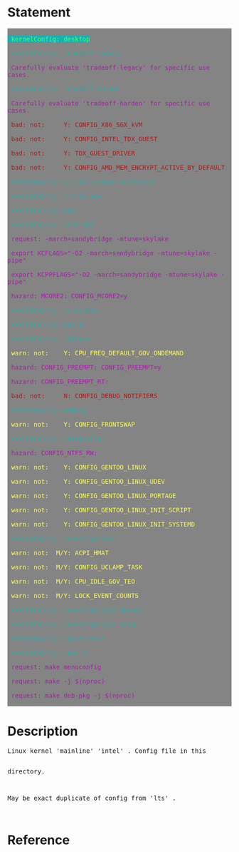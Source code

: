 <!-- scriptedIllustrator_markup_uk4uPhB663kVcygT0q 
#exit # scriptedIllustrator_markup_uk4uPhB663kVcygT0q 
# <html style="size: letter;"> <!-- scriptedIllustrator_markup_uk4uPhB663kVcygT0q
#!/usr/bin/env bash

# Dependencies.
# May need 'ubiquitous_bash.sh" in "$PATH".
# GNU Octave, Qalculate - usually dependency of 'calculator' scripts
# recode - usually dependency of 'markup documentation' scripts
# wkhtmltopdf - may be necessary for accurate conversion from HTML to PDF

# NOTICE: README !
# 
# 
# 
# NOTICE: README !

# CAUTION: As a user, you should have been provided a virtual machine or cloud services to run this script - 'ubiquitous bash' provides functions to ease the use of either and both. An SELinux, AppArmor, unprivileged ChRoot, or similar context may be acceptable as well. Routinely modifying, sharing, and running code, may otherwise put both users and organizations at possibly unnecessary risk.


# Copyright and related rights only waived via CC0 if all specified conditions are met.
# *) EITHER, a single file directly output from 'scriptedIllustrator' (which is GPLv3 licensed), OR, not otherwise claimed under other any copyright license.
# *) Is a documentation script including this message which also predominantly creates or represents markup (eg. 'scriptedIllustrator.sh', 'scriptedIllustrator.html', 'scriptedIllustrator.mediawiki.txt').
# *) NOT part of a program to compress, embed, and assemble, functions and other code (waiver does NOT apply to 'tinyCompiler_scriptedIllustrator.sh' ).

# To the extent possible, related software (ie. 'tinyCompiler_scriptedIllustrator.sh' from 'scriptedIllustrator') remains otherwise copyrighted (ie. GPLv3 license).
# Specifically, please do not use 'scriptedIllustrator' code to distribute unpublished proprietary means of creating 'current_internal_CompressedFunctions' .
# Specifically, please do not misconstrue this copyright waiver to negate any copyright claimed when such a documentation script is part of another project or another copyright notice is present (ie. 'otherwise claimed').

# 'For the avoidance of doubt, any information that you choose to store within your own copy' ... 'remains yours' ... 'using' ... 'to publish content doesn't change whatever rights you may have to that content.'
# Although this project has no relation to TiddlyWiki, as stated above, vaguely similar copyright principles are expected to apply. - https://tiddlywiki.com/static/License.html

#__README_uk4uPhB663kVcygT0q_README__


_document_collect() {
# NOTICE: COLLECT

# Not necessary. Warnings about 'command not found' to 'stderr' will be ignored by script pipelines.
#! type -p 'recode' > /dev/null 2>&1 && recode() { false; }


currentByte=8

RECODE_markup_html_pre_begin=$(_safeEcho "$markup_html_pre_begin" | recode ascii..html)


export current_lorem_ipsum='Lorem ipsum dolor sit amet, consectetur adipiscing elit, sed do eiusmod tempor incididunt ut labore et dolore magna aliqua. Ut enim ad minim veniam, quis nostrud exercitation ullamco laboris nisi ut aliquip ex ea commodo consequat. Duis aute irure dolor in reprehenderit in voluptate velit esse cillum dolore eu fugiat nulla pariatur. Excepteur sint occaecat cupidatat non proident, sunt in culpa qui officia deserunt mollit anim id est laborum.'


# NOTICE: COLLECT
}



_document_main() {
#a
#b
# NOTICE: DOCUMENT
#__HEADER_uk4uPhB663kVcygT0q_HEADER__
 '_heading1' 'Statement'
if false; then true; # -->
<!-- # --><h1>Statement</h1>
<!--
fi
 '_o_' '_kernelConfig_desktop "$scriptAbsoluteFolder"/.config'
if false; then true; # -->
<!-- # --><pre style="-webkit-print-color-adjust: exact;background-color:#848484;margin-top: 0px;margin-bottom: 0px;white-space: pre-wrap;">
<!-- # --><span style="color:#54ff54;background-color:#18b2b2;"> kernelConfig: desktop</span>
<!-- # --><span style="color:#18b2b2;background-color:#848484;"> kernelConfig: tradeoff-legacy</span>
<!-- # --><span style="color:#b218b2;background-color:#848484;"> Carefully evaluate 'tradeoff-legacy' for specific use cases.</span>
<!-- # --><span style="color:#18b2b2;background-color:#848484;"> kernelConfig: tradeoff-harden</span>
<!-- # --><span style="color:#b218b2;background-color:#848484;"> Carefully evaluate 'tradeoff-harden' for specific use cases.</span>
<!-- # --><span style="color:#b21818;background-color:#848484;"> bad: not:     Y: CONFIG_X86_SGX_kVM</span>
<!-- # --><span style="color:#b21818;background-color:#848484;"> bad: not:     Y: CONFIG_INTEL_TDX_GUEST</span>
<!-- # --><span style="color:#b21818;background-color:#848484;"> bad: not:     Y: TDX_GUEST_DRIVER</span>
<!-- # --><span style="color:#b21818;background-color:#848484;"> bad: not:     Y: CONFIG_AMD_MEM_ENCRYPT_ACTIVE_BY_DEFAULT</span>
<!-- # --><span style="color:#18b2b2;background-color:#848484;"> kernelConfig: virtualization-accessory</span>
<!-- # --><span style="color:#18b2b2;background-color:#848484;"> kernelConfig: virtualbox</span>
<!-- # --><span style="color:#18b2b2;background-color:#848484;"> kernelConfig: boot</span>
<!-- # --><span style="color:#18b2b2;background-color:#848484;"> kernelConfig: arch-x64</span>
<!-- # --><span style="color:#b218b2;background-color:#848484;"> request: -march=sandybridge -mtune=skylake</span>
<!-- # --><span style="color:#b218b2;background-color:#848484;"> export KCFLAGS="-O2 -march=sandybridge -mtune=skylake -pipe"</span>
<!-- # --><span style="color:#b218b2;background-color:#848484;"> export KCPPFLAGS="-O2 -march=sandybridge -mtune=skylake -pipe"</span>
<!-- # --><span style="color:#b218b2;background-color:#848484;"> hazard: MCORE2: CONFIG_MCORE2=y</span>
<!-- # --><span style="color:#18b2b2;background-color:#848484;"> kernelConfig: accessory</span>
<!-- # --><span style="color:#18b2b2;background-color:#848484;"> kernelConfig: build</span>
<!-- # --><span style="color:#18b2b2;background-color:#848484;"> kernelConfig: latency</span>
<!-- # --><span style="color:#ffff54;background-color:#848484;"> warn: not:    Y: CPU_FREQ_DEFAULT_GOV_ONDEMAND</span>
<!-- # --><span style="color:#b218b2;background-color:#848484;"> hazard: CONFIG_PREEMPT: CONFIG_PREEMPT=y</span>
<!-- # --><span style="color:#b218b2;background-color:#848484;"> hazard: CONFIG_PREEMPT_RT: </span>
<!-- # --><span style="color:#b21818;background-color:#848484;"> bad: not:     N: CONFIG_DEBUG_NOTIFIERS</span>
<!-- # --><span style="color:#18b2b2;background-color:#848484;"> kernelConfig: memory</span>
<!-- # --><span style="color:#ffff54;background-color:#848484;"> warn: not:    Y: CONFIG_FRONTSWAP</span>
<!-- # --><span style="color:#18b2b2;background-color:#848484;"> kernelConfig: integration</span>
<!-- # --><span style="color:#b218b2;background-color:#848484;"> hazard: CONFIG_NTFS_RW: </span>
<!-- # --><span style="color:#ffff54;background-color:#848484;"> warn: not:    Y: CONFIG_GENTOO_LINUX</span>
<!-- # --><span style="color:#ffff54;background-color:#848484;"> warn: not:    Y: CONFIG_GENTOO_LINUX_UDEV</span>
<!-- # --><span style="color:#ffff54;background-color:#848484;"> warn: not:    Y: CONFIG_GENTOO_LINUX_PORTAGE</span>
<!-- # --><span style="color:#ffff54;background-color:#848484;"> warn: not:    Y: CONFIG_GENTOO_LINUX_INIT_SCRIPT</span>
<!-- # --><span style="color:#ffff54;background-color:#848484;"> warn: not:    Y: CONFIG_GENTOO_LINUX_INIT_SYSTEMD</span>
<!-- # --><span style="color:#18b2b2;background-color:#848484;"> kernelConfig: investigation</span>
<!-- # --><span style="color:#ffff54;background-color:#848484;"> warn: not:  M/Y: ACPI_HMAT</span>
<!-- # --><span style="color:#ffff54;background-color:#848484;"> warn: not:  M/Y: CONFIG_UCLAMP_TASK</span>
<!-- # --><span style="color:#ffff54;background-color:#848484;"> warn: not:  M/Y: CPU_IDLE_GOV_TEO</span>
<!-- # --><span style="color:#ffff54;background-color:#848484;"> warn: not:  M/Y: LOCK_EVENT_COUNTS</span>
<!-- # --><span style="color:#18b2b2;background-color:#848484;"> kernelConfig: investigation: docker</span>
<!-- # --><span style="color:#18b2b2;background-color:#848484;"> kernelConfig: investigation: prog</span>
<!-- # --><span style="color:#18b2b2;background-color:#848484;"> kernelConfig: convenience</span>
<!-- # --><span style="color:#18b2b2;background-color:#848484;"> kernelConfig: special</span>
<!-- # --><span style="color:#b218b2;background-color:#848484;"> request: make menuconfig</span>
<!-- # --><span style="color:#b218b2;background-color:#848484;"> request: make -j $(nproc)</span>
<!-- # --><span style="color:#b218b2;background-color:#848484;"> request: make deb-pkg -j $(nproc)</span>
<!-- # --></pre>
<!--
fi
 '_heading1' 'Description'
if false; then true; # -->
<!-- # --><h1>Description</h1>
<!--
fi
_t '
scriptedIllustrator_markup_uk4uPhB663kVcygT0q --><!-- # --><pre style="margin-top: 0px;margin-bottom: 0px;white-space: pre-wrap;">Linux kernel &#39;mainline&#39; &#39;intel&#39; . Config file in this 
directory. 

May be exact duplicate of config from &#39;lts&#39; . 
<!-- # --></pre><!-- scriptedIllustrator_markup_uk4uPhB663kVcygT0q
'
 '_heading1' 'Reference'
if false; then true; # -->
<!-- # --><h1>Reference</h1>
<!--
fi
_t '
scriptedIllustrator_markup_uk4uPhB663kVcygT0q --><!-- # --><pre style="margin-top: 0px;margin-bottom: 0px;white-space: pre-wrap;"> 
<!-- # --></pre><!-- scriptedIllustrator_markup_uk4uPhB663kVcygT0q
'



#__FOOTER_uk4uPhB663kVcygT0q_FOOTER__
# NOTICE: DOCUMENT
#y
#z
echo -e '\n\n'
}



# NOTICE: Overrides - new functions .


# NOTICE: Overrides - new functions .


#####Functions. Some may be from 'ubiquitous bash' .
#_compressedFunctions_uk4uPhB663kVcygT0q_compressedFunctions_uk4uPhB663kVcygT0q_compressedFunctions_uk4uPhB663kVcygT0q_compressedFunctions
current_internal_CompressedFunctions_bytes="12375"
current_internal_CompressedFunctions_cksum="3023785929"
current_internal_CompressedFunctions="
/Td6WFoAAATm1rRGAgAhARwAAAAQz1jM4cduI8NdAC+ciKYksL89qRi90TdMvSwSEM6J8ipM2rR/Iqc/oYbShD5P+hKgz3ONSu7BhrUf8OSN4oZ8BL1e7m0JQ33pEQs007VTHA7nLczyIuWiilZSo+0zB132
DrV189uAlZ6oqD3MK7bjrSmuGreEaBOC+z5QkGUPIDVaXfJmDg73/A1Y9JqRKxtli7ZDurfX2t/Z3m6RV6ku3LwPHl2qt8/kbWEubRkY3Fl2VTTFWjQ8Z9qfpBK4YyV7fw3X3hcUmN6Fz+u2P8eCSl/fCnNX
HtvGeiwoJbZ3wje2iPvqVhHoy0BMVkEDcSqWo+znkV0BwqE45qLsZQ9IGG1CzglgciwcOU2fdsqKBFC5XA3WYFGg6uZ2q4mvn5jWR+FbeUz7YjupLAvLl7DE+daOBWzzyYeFrcMhDk1QeqOKpv41V0GTTqAm
Z7lRbPrhk3oRY/kBiQGZSfRuxTSmIc1zevrFy6JWcZkCJayU/wQ+XEKdvF51XHH+OYrSuhIxvk6G+Ce0sbTr3GBfVRQYdRpxeOs48xNaEfmBf6GZcWUMx5L3LA4cup19vL4O75JjKbnlJeYdoRCjtcPE7A8S
82KbKVXWm5n1ADflKsnTX3CVTSu7uS4pVXHlludUnC/0dCPIaO2WxpZTXETnBW0SD0f3HTs7UDEzwk7eMHnoe3xk/cdsh16yyG0jPOBLHEqULsotf/cimpgvkZlFxPNFKvrB2sVBDpjr393u8l5sSqQ9L5Vr
QgGi6nBnxhDESgC1fMuEusvr6Sli1rR/+c0ap1SksGpO2TEUmhLB2btBz2JAuC6RRnqPSeJB5e7Ye3lLZgz7qHahujxIhELZ6Ig37WMvcLn/BMoXxtrpqAx3WQEFwPU+GEqAYIYrxdNFO0vmXqIu7mijEGNN
3Kz52PfEP9wuiJegjzcwG1SjieemTZAy5HeBzXmyNh8NuIdpHzxX83tVQ6zn4W8eFh94YUkd8LPxqapxW9+5Ljru6KBXErt6eoQ1JzryMghYRXroIw6cezM5nO29ERbDgwMaWHM8HHSnsRVwOyHrn3h6dSYW
FRI5yIxuHcZpSxIl+Wcyy7l04D052ZLSwIr3bVXp4Wl8UN43ZjFk500/N03EAhnaDm33ejErcZzg3IyCf9KDULz2vjN1ZMLj0f8szC8Yd5LbbQJ0QaXtts9dioTUAtjmI2n0Nua2iP8U6I2yFW4q1flLmWgw
dwxuvholhSJhoQ1mvtYG9GHKOnerwBFiSgokDlXpGx/wWLEggdJzD83Gsc970UUKaPclxZq9t53+B7POZLqRi9MT1bN4M5xVNF9BpfIOMoXjjfCBdMsMg9KiWzl5MampEj+sO3zuoQacK51dsC8fF1kx/Ipo
T0+57cS1KCKaDzB3/U2HEY855HTDewfULt1Mox+DjNi+SoyNEej/2dvZj2k7gc6F2P4cYp0XlGset9wxtH8+3HkTBns+M9aR3+kzI/CW6vSnkHXti9l/usvJEofd55FM+ZveKRq4OmWB9Oq1ruDmZeB3ti5H
l9Be+OF5pyJ7O4nKeKvq36QuxgvvKFuWDH8YrEDrrLKvQA2ZwqPfB/Dx301jgKu2lHwCC5Cr6asX/Tjo71N7833otVOmbW18/ev2R0aUgZKsqzPZIqFX1x9DpRggWTuQOX49oKJA3lS+k80eCsgjWZ3NwHHB
JNS03KTfjGNYL21M5FopczHLlOKA3NfxtRVtvC3ptJwtqiQYiRhRFdiUmrckYzPNf/WZmL6FouTxTXHf/8KnqYdZ0a/shLqxbCEkIwYD7IZlBIXfZukhiP6kefFP2XGAvV7HC93XH3BC1oYnPQBRcKtLLn5C
zda+MyZGKU7AXhq1EleGh62Y/vDec7Bgz3UwJtR+8YBCdQ8/Xcf4mORqcw5ELeSC/sZESq/ZT4uHAWXlbxnvzRXvDJ58sFyghbkx9mNwpWRFrj39Hq3TTm9NkSX/ExPFblReiwO3+1d5czQOEU8JnpKwbXak
iZTSx0rJ6xz5YqpuDxrnSOA9Ti+KiK6yFVv5gZJsPa9opyNifSPEsLjaULtj3MT0jHSHlwYMPOm3ZU5anWZ9zLnlZDFk+5W9aVR/+HHjmTDgYiD/2lVhvyGFs0RFnIjj0W1Yrr0Qh7RR/STZo3Uj4PsS01jS
XFU1MAfvrY5cOFVq3gGq/BcYNU22RhC4TjfS9SLCd9Rrp8795lN2bSnGVKQ7eCrYdqYvCzLQ5RjV/jRfze8GD8XuJfOitXktggA4TGfdN2an12568jtS+q125ACbgQsG6KbDJ6HDEIk7PfdymVGeLNP58IfV
Ti9a8Wv3gxx1o9cP105zLp3eY+BXgXxpJpM0PwQ9C6SDYTYgWhLyJIL3s80HCWKRoNzfKE5+FpmuIodKb6nrgjQM2iMrkzD1grRPrIweqC2IvgUUp76cXjIWapPPJKoRAis9rOzsqZfOqwe4dCaJPjS7hodF
HOUHrNeKwCtOP73IH4yMLIWcTQkcR4cH2ycD+GoyrsM1KfK8rRf1sA2exEaj1gBbL2X90zTFijyIQp5ACcTa7g2erPu7xNzRNLL4lcAtRuduONBy7H3bokwhxUVT9XYKK6vxOsGBN9rqJ32dBCki2eznhSvG
YY7hDmldozOVzv70Ht4XupfIlhujDJ4CAVyp20SPKzFsyuI5O47AKB7bJ6KeNvsN3dn8PJFniSfpCxiksP4mSGD6c4fFUOKU1sqta3v8sgkEZIxqjtcEVkfWMvK6fVIb6z66P2kDSqBE++icHbYkIr+dczrx
6GLgOXvNFml1WJUyhpmyhkIJzZ/geu6ET9wonX4MZ/NEmC8jxUNFR/hfM+yH2sYL+1K4zI+kNhe0+iPdJYSpbxC3hOlYg5wsF0a72YOfikpkwp+2SdL5ItnyCkVTqMJVpDMSDppFsb1IcSm3oVLlTCOYpQxi
xNDpvrwfzm5INJXutfAgTnsuAAcaEIojAwo9N/+SBWcckzuXDR4OwDi3RV1muOvBjokJxIdAPtWJ+uNEVP0lXh+h0NtQ7ef04SfuYp9LQG1xMkglcvFZ44jp/L5G4NN4WnJJhKab539tSqdbMdDrRiLrsuC4
Kqfcc3ACQ7smygeKtLcR6Yu2XbWeFQp7xXF64QANaauEn1B468J6DKVmL9sPEn9OKeyzE+rXG5BLgwnmxGp2g3Rhxx3y6gsH/wbcZt/EkkeDHELsx5sk8KyriY2Yb1OjUYeiQWCV745Tq8BbqT0JTEOXJFqY
ZkfG/WYAkps/wfTT+b+czthQNz8B0JuJntuzO/HsdY7JSr7SPeY7cAMvkDbR1epRioPKBodiUom92THF/8n9TImGVLJ3lckK+aWCvhBJob0hGYjwLjOMstBkRebvv9bo2ANqu8BQN91NEoeR8VkBiUy2ehI3
Ul+mzc8lMLKxtat5c2eyVLu3rHb+iA3WUBs6CPP+iQ6TVQ7XmqVVcgxi8is8XQmiQGd2yAqYV85msD8IFnuqu7VI7CvrB04tHBYhT6LaUl8Wbsy7p4T2J3LgCkZH0sXAfkfjiy4ITvpItQZ0/iIdozMpauEj
HEByZWcmj8PqE9LYYhdfsPhIOuFFEHnDw+abuiw6NNf//FAwcPmG+q7Vfs0betVfsfCZ09AnJgBsuU+K/uAWYAyUCk6Sw1YiYk5OY/nJ/JpMvbT57uZnXmqR98O2lYdvd9VD+LVb03Au1FPmzZ6+BOKGmraJ
9v1woxCIDLb0trADeN2FgIkixQTYcDAb+w7Gw82eUDh7c4yNkYhyhABWZ6AzmY4usIQLJ9AwABTlCXD8tS7W++CUPqNCkuMGVsw7rxI/TVFIVet+e31yCPLfgvENK+mKBJUylpEGPaWBLgXIJy7oXUSBnLKx
hM4S9g+TeFh8YRwxtaSaCyC5FZtYuJqsfCvB+pObDGFCjnZZn/7T3grG74Noysl6vdsHNVpBV9ROFsomtp3IjV+DfGNjAxtTFEuyngCAOjHZP3RhW6pCQH8bK91iyMs2aJcZaHvfy19EedLoAxe8YOaaQlyY
KLAoCjKXTq5Mi0OIzzI9otiiBXpXkV2uAy4gjwYFRXHJdLvvWof9CJfcsH9BNnEeL9aqUQLGrjk9h4FnL/ASSeUu8hPEkH74ifkakXrnUvlGgFA3AA1qS7gplygCluQBQbQKVlWgYYT2V8HtBB8AgJqiTF/+
vk+00mUPqfTkr7Tm5gBEavEJEg2UMlDMpdSrD8lyKDntCJy1wFEbU1yeV1H4QCPIrA+3dfaKsYAzD3Mc7Gts7BvWFgJFtbOwjvqDE6atCjBJGK4gvFNnbd1+AiJ6n73VKH/8rhGxbgt17YMNQfboIyl1kW8s
xrOIg/A33vb/8E9AQr2P/VfPri70KzVcCnehayRmTsRlrF5MBVsfbGxScFlAU3xiymxKyFsAMyQUc5BEHEj9ucfmZT0e9kosITI1514KeoriotMBHI3wI9yisHUq9AoEO+9iN3T7q0TE0lM5SKKhkfBglYKg
9MJ1bj0diMx230mtY6BLlzE8PfqERdFL11XW6HYFzpx4N30htMtIRehnZ/tvKFrRj2bF5LuJwJ4XzsNmkzkYC7xQTr9857IrGIHKlZMttpFrSnxkZnwun13woufqfsMPss5GH+VBi+HSSktpezNFYg31HfB/
nSAPdgkaKz9RYwM2Oftov5YJ2/uHwBpenJTRw4g+ciFW0yaL0Y8zxl5c6N5VMRmJyQ0VGdfYZuV0Cb0kS6gviMi8nl/upnlzCDMiuxibcFrLacYhBSCLBRxENqaFx/lyzQ2NBy0M2JpmxygDHHkXxAsGSuBN
prRvr3WQp4kADqUPf9Z6BMLjpYdHhrOJHUafsaEvYbyKc5VdtBJOKhR03C17P2u5bMNVN0smHKkCy/rydv+bzFm+caTR0jJJBTk5+xcOEwEBS++iPJauWXMk7jjh1rsUNDHFtzWs5v5dfme9IoB4KPIXnBZ/
WX67MadaxQJWz4MWfrwgA+j5EI2OVoORQI2Sj8vC1FWCQObp0pL4jUnWmLLg2gy0EpP0hq2qHRlbpkGoZ26gd6uYmd7jWbUVNk0bomhuTEUpXVf1BgCcsyF63Yl1NjMacKd1WjktsBVzokPw2tBRKUKgouF8
q9SU7chkOxCxJILcKtbqUkC+faYAkTe7xTgZcRC5lUjgUgHqNFHjMhwtwQGG2HdAIJxc2YIWZidu3Pd1pOrKLFcK20GaKpBj2HDZBdrEHzUAJRKV5gUIXcvIyYJrqRPX3xk4I8xu//9fshP2RlMv/of8LTF6
KeMIhfv5wR3MeGhazN0MqdDsAqq8Y8vJDEFn0jn5LjIrYsVvp07zSo4ZQktPe6iQH56XDNFadS9/dBx4gIYNN3ILYowzABDQ3icLb3TuDOuIfgpQvsPVNikiiC+1x9u70ePVbA2r1DxBtxXwi97xnqa5ESLm
X8rbdWl9jGzVJRSWH5F9SZswlQAv7xKO+qG5emlLKfNQAxzjfhB/1RxsD17HJwpwfhPbf68nU/aTPi63c3UGDgFTvttiOWWz5QxbZNtFq0hUSwP4m++190VrIl4uG5OrOgfsMhMpRxdXOGuVCAzZ9sRYC9eD
Y7UqLymmgTeklCiGFihF4copwofvj8WS1JAROg+KdJCj7+fS6ggd/+e5WuV0rd01LPOur8HeiFUdbiqxK/IJ9gRvcXOwpFqb4vgG+dBYlpakVtOjsG3fehEL4Nz7cuurj5329McOQeQLDEczQpnYnFe8NlUn
rccHPd7RdBUjxZAwex2E0YJV+Gm9ax0aNk5INkbzGYVXVWAz0EHZEI7K/tmGA6HOEC3vtfqfdSZfCZE5XCYHW3QvfBe3UpVIjQ7xa9xp3JktV9I2oGXk0n4pGtgwIhXY54lO6lUvg5E/nwKFm0wAV58xQiuf
0a0PkLqXyO+ctLSFSLpc+Ah1TejiPo5PdtOcWfE+YiQMGlfFbLqoZGnQm/tXJv000DxbefYQxlwfb9wPVxhwKACyQUop7ngYyuKNaJGUmOajcAX8VcRq45V51o06YBxgjrtaP79v3Q1YcHc3xVvEiAadg3ND
zeTi4bkZoVzm9ebSf20WSfEf/D4Wx4uQB/qZLHCG06RS+mHBHhqYtdMo23zgUUe1jRkXT0vpPOusJXk7Xyvs1GjwEPGkte5LJ1xw6pYdahvfU4M4t1Ph09aaWecB0dd0WJprFATzEPtb9D/hjruaBVzNMPrv
dKCkrmM2u+dzE9z9bbrdpfljJ34AFA+zhpkzD/gQkhvtauSrZy0EU3B14/QzttMTkDvkRjC6ZDlEgpeHn9Z1yYDSqwp60DP8Mi9Gt1MofQe5XOTBbPTRqh3de69iEZcCKLvL592uOlG1w2xTVoy+X4C7MTqZ
1bLYc8tnynYKtJAdnM6GvbyiAg5m/gyaD1Wf3tsQrjZ34hs1daU2IIR9RZRNLL1/+ASRwYwsROs9Sr4IENdnGFn/NgZMzyvnDmRJeGZoyG9ewmY34hlXQw0M5y2YALFQPbXfw03MgA9SMBNMwRQU36AowQs4
oPMADA9OtOicc6/cK9N+2hjtyeyJ2pEyej/lZ5uhJXe+TSNlXZx3w/FMiDHYprTgDJn3U79q8uejfzO6FVOJ6IlXp8wRTRmRchzq9AzDdFX9Eu0ck+A2guzfWjm9Pq/Fh+vNBKkR89tgcCyAw3lzgWEUbjTw
pts1K8L6URvDQeCe7cWRnm5U0T3Uy3qKwWXtnqfbKrE26Ehf3dUREXGZz5B154fBuu+8dBUKXhkR+638uiv1qgHDNtNG1XCEbpBWAewqisH7shU+km6mns3ZB0ZTcdv4xI6KEZNa3nQozjq21Cl/giukAZqf
gL0wdQEuSxIeAPbdd3OXRAMq8iSuwHVfJF6Gq6UWRWWdiOMOWnYB5aJIvepWWPB5NPIQF/ME9vf0+3PrZ5PRWSuQWrz4fm4nRThr3lXnErizXtWCvaUT4ZHHU2EU8NUy4/t4PuRe1kRnvExC82Cd4YihK/rJ
CeWcEAA5C9E2YDadX0TR8JMZbTJ4AvI24IbLtka3X5hRQCV2UztwzNfvvxnrkfdC1trA3o1mp2pZ7bl5WDBFmsgnS7ST5E+2V31qI6q3mAWIJ9ZjM7ah0/OLPt9hedBwv34517Em54J7nHMZYd743QnoFn9X
ZvpQ5lBXh9Hunw4d944okTInhuxWlV1i2nwy398GjDfaXvo+K3pTNi9+/1M0/mjEfPpqtQWUAAcLjkgjvoThpkz6C+fvmUCfC820fCBMT6tWa1/b2Bxj4m5u05SLbIaIxBZexzkc0x5JWxqdeNMsw+TAbFRP
VU3JCmOUCMN63leGGv0tpttRTFl3LrbBikMAmX9KJ8bOfABql4lHeC0JTOmjYpOkjYtUyJMEoeLmFb50/FgyLYIoTELlNMV7Q88F4mNa+/4dnRquk8/wixAN9HlsGyNMPVvU4KlDg3v4FcdJitVgV3Bq29Sk
Ou2Pb6lWXer4kajB21A5V3OLu+sDmh0DLelM9CU/W9nwWeQOUi0DFs7OYUamO75RNqkV7dUHhuV9g4P6adhHLCzPNKLFC3zUtGzPKaOEFdq2IV444ceGd8ijXgDAnOPZgSXM3S5FL78XmYJzp4vZTPJU/5OM
pQ8E1exiIyygkuRtTZD/ArU++W2VDNNyKgKX9ghjSFBn0xL6lkBBP86w9+UQUFE4uH6xdhCB8X5oxdJ8BXiS5kIGvCRUlrscrnLUKnGplbMrnC4DjgoymnFDhDU4HLuhYdmRoK7rUcPKNzpUHNqd11h7yxmZ
bAdMOgcVYYDLiborkeGzQOKJsgtWzUGHXb2ItbTaIPPWWa/zNauhEoLnyE15QDB5uZHTz/Yg2NQE0wA8Y2DgJN6k1wky/l7rL1d68WCxw4v3HEEVOWjiXIhu4TozxAbY3k7Tjjb/71+OhA0i+8jDm/mTa5aV
PBjY2MuWv37wPUd58Zxa6wRCm5z/cUY7PCIdp8fSz8fWAEAq18s21vYcY9H1mwuCKFkXDYR9MLEOX2AVA69UwSNJQPOQAK6DVuJB1/43GXr+YVNJdBoXH+m3jQ2BLhPHruX3yV/SrMuBimzpXMSu83iZ9bcL
JV6Z1n+JxM5UDfWw9XdW2n3xUYGLoh8uTLq10a+Uh+lgpFJVfZngOhHAL6F5jfKJxhm3yPnjNkCdO8fA4cdwJzmsQm1I4C3TpSvOZpSEvP8uIIFgQAlyvvsZJ5NkZUV76pAAxfWcbkJlH0Zqzm6eFiKpiobq
26Wa8OKpk+w8or3xB8TBrJjv1d5h0DqassFYPwlYStYXhPz6t+Hgi3zx97NT/NCM9Mp8PU9vDCOqOcYJVnuB0grC42y3hZatrcZgWg2bfZjelBa8wr0x5TVm6a8VZLR9QPA5ocKBKD5ceWiqumeoUQTwOxye
cA/yw0/FV0VlQxBHySvrF9ROVHDCPTZrUk2tEWLvh9vv2w1wbs8lsvjRSLWsQGULhsy2vLC9VyThKkoKqP9BjZ29gJvvswqnWY4LPcQm94k5LGj0940HfJPRTlho9VAKvg6wJ4PrrYh3xt+4yArFIEAptOhf
YskXZ9C/hmLnI1xSrgWuDiiN9IWkSgIvq4QJ1RFxR6W0RDDtoNppJoKQY3bdQQBG1d6Rgdagux4jX2FYNY4Grh42+LpEz46xpBexUbEXKe3fdvILJzk0F7y5oPkat4ZzLKmLh+58iLLIuJ2dgeNtKczUjgzN
HxcdgPgqkKfGEmBkZMefCdWYkf8ThUddE1ExVxjfJw7Kro/zoqoaRfVllOKLaldxW3OMlH9IqLK0sVy1esvtWJQv0yow/IhLoVWPWHfMAMwPptA2SztShvF/EwKVldgkfvn84nbK7aj9jZufGGa4ZCEfa/kh
Qj/U211XGEc3leeyPmeQgTpbxnm/YKX1Za9CHLzDlLAliKEyZwQ6NFGiZ93SlGwKXEgZVHn70NFeR1oPwIxzCix0xsQVwQxJX5w9RaCKKLcrBwHoiA32G3/c1SfO9yCHmi1GshZOoOYyrdla/6gb4P2hWtrf
ar6AfM6784Td+KlFhZ6tnLc61Hr8sJZJ6ohCAtB5+0OqepNX4ExSFcurgMG7QxU33UsZCep5Ox3p+zd6aQZt0i1m87D9RHqvV9j5A2TqYfjGPzOsTqqkN90bDgIJT2p6x2AKDHHiSeqXiyuAYFWsJIk6y8/r
DMQ9yfJAElgLA7PdL5Aby6GAASgI6+dFewURyOSB6X/m2ffFhd5UtSQMJif+lAY5lJ9ykdP8/f8KewxqqwbYfA8dK1M/fzxfnDZ1JmPHER++mrrPygLCanC8dJXQKl+FAaw4S1fwnP01of3Ubke4qNUyKhgX
Qg1JmRts0/myc6D8W4yyQ/4lw7x5vilTKcbOFzdLAGqmzKDj2TFzq1Gr1bGGVfPC2I1VMLZagUATMLRawF9sLdU3NozYVG9RDYEePF9n+GtVK806uJipz+673vt3Bh2PC79AzDlKaouLD3sn8bs+c/1AF1jg
c2gaRBxa24neqs8ONI+5hoV7+lcrigqmtPcqeJxU6HfNkY2xm4nCum75seSp3Ks6QJQfdOR3xCkRJQLAKLqoHdMKk6Vxhlko4E3PvX8rDkbOOorl9W3fc/qbhIHs9Bd5KF4cdnANPYcyf9wvfsosvFzrkGp7
diqqqJCzIQnygu0GcVNGBiFFcV2YWYdTpa9tE7xvkkvCzs9IB0xD0bq5xJ3E8i/B39V9BP48hHcr3AtLsCTG4hRnK7RYrC1McE+1kP86X51hqM1cUtotlfzxjeqkZXSeVwsxKZIRK4sCQq8EQwTpRKMcm4cj
sMtTS2LAp1t2Z9Wj8MMMKI2Ade8c2pREtjFsBfS00giPdz59mkQbCyCtOhn+g2wbdoUkfM+yvikFTo4xxwNF4KHhIsxRcMEdHeXUmpvODcP4u/Mxt1iEQyckIa6rbWkU59IPcAartTcLLMnEKGtyCC8c7zoX
0cuNI/URbJ1ZgG6uacA198bjx2HCglK32QVlndGS4TtbuUkZUX+YnrTKrBNru9IpgUAUkNy+lEcZmXg7P1dVKg4kPPGMTFLspxVI9/cIPY//2gbvPFnM6cuX8j2rsbgwL4tcsZX1oa++P+jQvZJ2HsRhzWLt
KFKOzvetvgEPED6WAotZ7YjvKjInzc5154dxFWUzGltgqsE6GchR/IF/3yr6fGs+OWZOClZQCWAvuyw9gUHJQXHujLmktEKcxkF/FpidQ07EQhxsuV+DVGVPJT4Vc3FU5QXzLbTZk59SeXGb7ncwM4evG2Pv
Q8D5tHCJcf0aZgUhqpA02A5Jl6lviAgEcS/liWIUPwaBqA2a95Sd4tEfbYZ5zw88eIUZl3LW5OfJQOmNeGq0/ZTwzS/xiVOV6uG+a4KXIT7vfjRAaTgH/mVxBlFloz48gSmfPSRgxO57yx0hOgFR70yKvbWG
2w0DL9XcjyHec8EUwmjqC71P5AemeCP0bcpV9BJks+/ZtBYuqX6MX3kSBjsotiuT6goCwASaysRWiMuCfIjCFk0GGC9KHc5NDbSCJi5NEtivNwIdX+SL8n5QmDvIOxh/y8wurUiXT+F6YUH8Ss395Qy3rJtw
MlB/C+WhbF5hE2limNYeO/IlAH+y0GBTODMpdlEid4XwD+Hppyh/VnbjBDpOIQTnyFtZF8zX4nJ7bleW73WlxF2c02qY3EcxsF6o9YtDwZ+YOFcgTlWrmlr1cflhNYsF37BO6Xz0Ljtvrzjddx8kJ19BbMOm
rjjbBT1DDhmLie2YP/XX/MIhnnSQhRiZACR2G1+t0fGRa+X6O/HIjbfUuGfE09uDzYnVkmJ2NX6UtyJR/rRnlCylOVg72y3Pw4YIoz4Ubs2sqehXmZa/LSaepRksdNw2xQNkBYy9FGoyBTONUoVLVMQDkWeX
QCshBBol/sFafPpOMNUiDjZCajS+R5HOS1usNsAEhLg3WWOsOoK6zU97xayP9gaeZ9JjXeddSaqSvck6FDkBfpGBDJU5M7OYneUPz35xqaHCVre06IlmMprCqJHYEKOHYHdSTpWB3i/9g9KokrkL73oWO4Pl
ivIhEGJRDDyGRFW26QlPLvao5ZNGtbRCnZO4fgOUm8EoZ9VTZ18d7Mfo99PnOgFXDo9HmK459swQS2YmBaVwIZl3nG6ZFcQ0ivY6bs6sNYxsW6YEZ5/VPXs+PZBdGVq9cRIabNzKxH4uRb/B2zkv6b4zTKb4
xOoFmm8JGsuMPkdEs+chkmEhxCv55JQU7x1IWh2vqLW/BBPFuaPpLqxc1L63gsaxI5Vf0uhNaU1zIAjEVcNGpi4yY8m2dhBxa+la6S8gFfOin5yR4sCP0TWEKEoFEP48vBxE1bWaCH8u2vv6chcTzOgwUxD5
poWJv6dSekMMJb9TAmIwyfWJIxX1HNMUaD9riOO5n+yaMhAxYpz2CONo3wCsS18Awn4G62zlkkEKr9iIpak2P/kOiyeLZxIanG07a9edMwCbhIieuSqZ62u11bLd9ajsm1gq5B4R7BgRWwnsN806bEEBg332
K3rs0mjN1y5uIQKsryZwZfhyGJ0rqw15RHxbDR3rX9EYxkNbYkvM0XyW9IhW6F8hIeanz8BcziCThDY7cD866eK2N92J74SWVlK8WhFp327zZ4stV3dl/lZ71lWECHprgJvdpgDhHnFkt9Jw/l1KJRrSUfZg
CLOK878aamEjZRONYxTrQS87VtZysfLRbJbw+LZDLkIfnMKs4D/EdxfRbhtSv5jrPVky0nXUpFhz6bQ8lyOiOIp4wUOIcMFZwE510ODJX8NtpxisfxiYUuCaihrK8+hJBG0nbe4kaL5wOQuPP6NJsb5PCjxO
QmLWD6GyNDRD7gbYyluYaL+lthK22HgOOrFU1JL3qT4RGDLv37LelxRto/drLLlAjq0cY0sGRhvvB4l9KbxLe2n6upQ46HXJ50sg4+0hHk3ZjTdbJq5T6PsO6SE+Q8PKv2u/Iit+nW6EZKIHFzdtG/H32uvX
ittGFgYT23izDSV6kXsjY0D+1eldNG2EfZZAlSevM/IQkXN/6LzWi8eGYnHHYLtgsv98z6C84JGhJm+PBbwofDN6GAJ0BOb+/pVFb8hHEjpuD+koTjFLdw8u7QJ68tTqJwTom35a6Ztlqfd7IYXro46q+kix
/EtTD6VQd/T5zT1n+mCxJ7m04472WQ9s7K0SIAutdCdedxFnAHPBAQNgus4/nTcXSWfmUgutV6bCfmy8AAAsi55xarRDbgAB30fvjgcAXQ8Y4LHEZ/sCAAAAAARZWg=="
! echo "$current_internal_CompressedFunctions" | base64 -d | xz -d > /dev/null && exit 1
source <( echo "$current_internal_CompressedFunctions" | base64 -d | xz -d )
unset current_internal_CompressedFunctions ; unset current_internal_CompressedFunctions_cksum ; unset current_internal_CompressedFunctions_bytes
# https://github.com/mirage335/scriptedIllustrator
#_compressedFunctions_uk4uPhB663kVcygT0q_compressedFunctions_uk4uPhB663kVcygT0q_compressedFunctions_uk4uPhB663kVcygT0q_compressedFunctions
! _tiny_criticalDep && exit 1

# Special Global Variables
_tiny_set_strings


#####Import ( 'ubiquitous bash' ) .
# WARNING: Do NOT invoke complicated 'ubiquitous bash' functions directly (ie. call "ubiquitous_bash.sh" as a binary from PATH instead) .
# WARNING: If '--call' parameter is changed, 'trap' conflict may occur in some functions (ie. ( '_test_default' ) .
# Keeps "$scriptAbsoluteLocation" pointing to this script file (not 'ubiquitous_bash.sh' ), intentionally.
# Import of 'ubiquitous_bash.sh' intended ONLY to provide most recent 'message' and similar functions.
#_messagePlain_probe() { return; }
! type -p "ubiquitous_bash.sh" > /dev/null 2>&1 && exit 1
current_script_path=$(type -p "ubiquitous_bash.sh")
[[ ! -e "$current_script_path" ]] && exit 1
! ls -l "$current_script_path" 2>/dev/null | grep 'ubiquitous_bash.sh$' > /dev/null 2>&1 && exit 1
export importScriptLocation=$(_getScriptAbsoluteLocation)
export importScriptFolder=$(_getScriptAbsoluteFolder)
. "$current_script_path" --call
[[ "$ubiquitousBashID" != "uk4uPhB663kVcygT0q" ]] && exit 1
unset current_script_path
#_messagePlain_probe "$scriptAbsoluteLocation"
#exit 0



#a
#b
#c
#__HEADER-scriptCode_uk4uPhB663kVcygT0q_HEADER-scriptCode__
#1
#2
#3



#8
#9
#0
#__FOOTER-scriptCode_uk4uPhB663kVcygT0q_FOOTER-scriptCode__
#x
#y
#z

# NOTICE: Overrides ( 'ops.sh' equivalent ).

_default() {
	local current_deleteScriptLocal
	current_deleteScriptLocal="false"
	[[ ! -e "$scriptLocal" ]] && current_deleteScriptLocal="true"
	
	"$scriptAbsoluteLocation" DOCUMENT > "$scriptAbsoluteLocation".out.txt
	
	_scribble_markdown "$@"
	_scribble_html "$@"
	_scribble_html_presentation "$@"
	_scribble_pdf "$@"
	
	
	local currentScriptBasename
	currentScriptBasename=$(basename "$scriptAbsoluteLocation" | sed 's/\.[^.]*$//')
	
	
	#"$scriptAbsoluteFolder"/"$currentScriptBasename".html _test
	
	[[ "$current_deleteScriptLocal" == "true" ]] && rmdir "$scriptLocal" > /dev/null 2>&1
}

# NOTICE: Overrides ( 'ops.sh' equivalent ).


_test() {
	"$scriptAbsoluteLocation" _test_default "$@"
}

if ! [[ "$1" == '_'* ]] && [[ "$1" == 'DOCUMENT' ]]
then
	_document_collect
	_document_main
fi

! [[ "$1" == '_'* ]] && [[ "$1" == 'DOCUMENT' ]] && exit 0
if [[ "$1" == '_'* ]]
then
	"$@"
	exit "$?"
fi



_default "$@"






exit 0
# Append base64 encoded attachment file here.
__ATTACHMENT_uk4uPhB663kVcygT0q_ATTACHMENT__


filename.html # scriptedIllustrator_markup_uk4uPhB663kVcygT0q --> </html>

